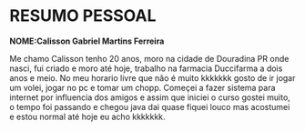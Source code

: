 # RESUMO PESSOAL

**NOME:Calisson Gabriel Martins Ferreira**

Me chamo Calisson tenho 20 anos, moro na cidade de Douradina PR onde nasci, fui     criado e moro até hoje, trabalho na farmacia Duccifarma a dois anos e meio. No meu horario livre que não é muito kkkkkkk gosto de ir jogar um volei, jogar no pc e tomar um chopp. Começei a fazer sistema para internet por influencia dos amigos e assim que iniciei o curso gostei muito, o tempo foi passando e chegou java dai quase fiquei louco mas acostumei e estou normal até hoje eu acho kkkkkkk.



